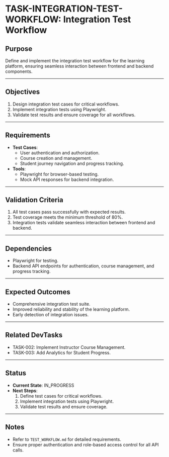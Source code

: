 # TASK-INTEGRATION-TEST-WORKFLOW: Integration Test Workflow

## Purpose

Define and implement the integration test workflow for the learning platform, ensuring seamless interaction between frontend and backend components.

---

## Objectives

1. Design integration test cases for critical workflows.
2. Implement integration tests using Playwright.
3. Validate test results and ensure coverage for all workflows.

---

## Requirements

- **Test Cases**:
  - User authentication and authorization.
  - Course creation and management.
  - Student journey navigation and progress tracking.
- **Tools**:
  - Playwright for browser-based testing.
  - Mock API responses for backend integration.

---

## Validation Criteria

1. All test cases pass successfully with expected results.
2. Test coverage meets the minimum threshold of 80%.
3. Integration tests validate seamless interaction between frontend and backend.

---

## Dependencies

- Playwright for testing.
- Backend API endpoints for authentication, course management, and progress tracking.

---

## Expected Outcomes

- Comprehensive integration test suite.
- Improved reliability and stability of the learning platform.
- Early detection of integration issues.

---

## Related DevTasks

- TASK-002: Implement Instructor Course Management.
- TASK-003: Add Analytics for Student Progress.

---

## Status

- **Current State**: IN_PROGRESS
- **Next Steps**:
  1. Define test cases for critical workflows.
  2. Implement integration tests using Playwright.
  3. Validate test results and ensure coverage.

---

## Notes

- Refer to `TEST_WORKFLOW.md` for detailed requirements.
- Ensure proper authentication and role-based access control for all API calls.
